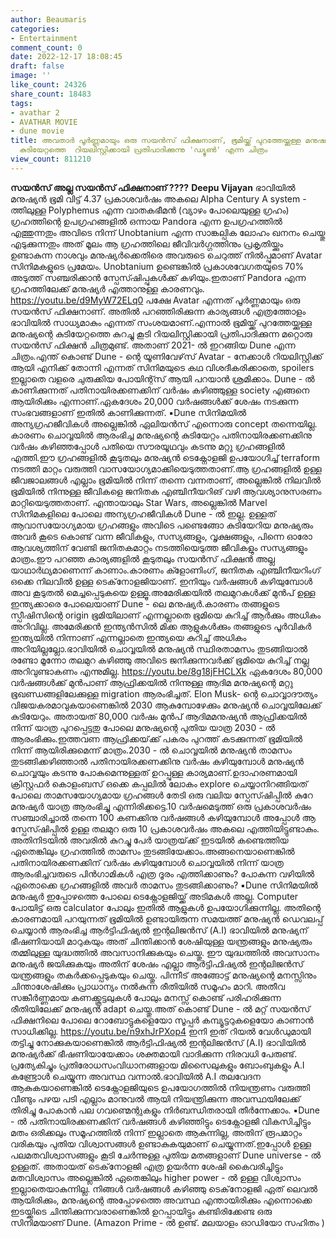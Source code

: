 ```yaml
---
author: Beaumaris
categories:
- Entertainment
comment_count: 0
date: 2022-12-17 18:08:45
draft: false
image: ''
like_count: 24326
share_count: 18483
tags:
- avathar 2
- AVATHAR MOVIE
- dune movie
title: അവതാർ പൂർണ്ണമായും ഒരു സയൻസ് ഫിക്ഷനാണ്, ഭൂമിയ്ക്ക് പുറത്തേയ്ക്കുള്ള മനുഷ്യന്റെ
  കുടിയേറ്റത്തെ  റിയലിസ്റ്റിക്കായി പ്രതിപാദിക്കുന്നു 'ഡ്യൂൺ' എന്ന ചിത്രം
view_count: 811210
---
```


**സയൻസ് അല്ല സയൻസ് ഫിക്ഷനാണ് ????** **Deepu Vijayan** ഭാവിയിൽ മനുഷ്യൻ ഭൂമി വിട്ട് 4.37 പ്രകാശവർഷം അകലെ Alpha Century A system - ത്തിലുള്ള Polyphemus എന്ന വാതകഭീമൻ (വ്യാഴം പോലെയുള്ള ഗ്രഹം) ഗ്രഹത്തിന്റെ ഉപഗ്രഹങ്ങളിൽ ഒന്നായ Pandora എന്ന ഉപഗ്രഹത്തിൽ എത്തുന്നതും അവിടെ നിന്ന് Unobtanium എന്ന സാങ്കല്പിക ലോഹം ഖനനം ചെയ്തു എടുക്കുന്നതും അത് മൂലം ആ ഗ്രഹത്തിലെ ജീവിവർഗ്ഗത്തിനും പ്രകൃതിയ്ക്കും ഉണ്ടാകുന്ന നാശവും മനുഷ്യർക്കെതിരെ അവരുടെ ചെറുത്ത് നിൽപ്പുമാണ് Avatar സിനിമകളുടെ പ്രമേയം. Unobtanium ഉണ്ടെങ്കിൽ പ്രകാശവേഗതയുടെ 70% അടുത്ത് സഞ്ചരിക്കാൻ സ്പേസ്ഷിപ്പുകൾക്ക് കഴിയും.ഇതാണ് Pandora എന്ന ഗ്രഹത്തിലേക്ക് മനുഷ്യർ എത്താനുള്ള കാരണവും. https://youtu.be/d9MyW72ELq0 പക്ഷേ Avatar എന്നത് പൂർണ്ണമായും ഒരു സയൻസ് ഫിക്ഷനാണ്. അതിൽ പറഞ്ഞിരിക്കുന്ന കാര്യങ്ങൾ എത്രത്തോളം ഭാവിയിൽ സാധ്യമാകും എന്നത് സംശയമാണ്.എന്നാൽ ഭൂമിയ്ക്ക് പുറത്തേയ്ക്കുള്ള മനുഷ്യന്റെ കുടിയേറ്റത്തെ കുറച്ചു കൂടി റിയലിസ്റ്റിക്കായി പ്രതിപാദിക്കുന്ന മറ്റൊരു സയൻസ് ഫിക്ഷൻ ചിത്രമുണ്ട്. അതാണ്‌ 2021- ൽ ഇറങ്ങിയ Dune എന്ന ചിത്രം.എന്ത് കൊണ്ട് Dune - ന്റെ യൂണിവേഴ്‌സ് Avatar - നേക്കാൾ റിയലിസ്റ്റിക്ക് ആയി എനിക്ക് തോന്നി എന്നത് സിനിമയുടെ കഥ വിശദീകരിക്കാതെ, spoilers ഇല്ലാതെ വളരെ ചുരുക്കിയ പോയിന്റ്സ് ആയി പറയാൻ ശ്രമിക്കാം. Dune - ൽ കാണിക്കുന്നത് പതിനായിരക്കണക്കിന് വർഷം കഴിഞ്ഞുള്ള society എങ്ങനെ ആയിരിക്കും എന്നാണ്.ഏകദേശം 20,000 വർഷങ്ങൾക്ക് ശേഷം നടക്കുന്ന സംഭവങ്ങളാണ് ഇതിൽ കാണിക്കുന്നത്. ▪️Dune സിനിമയിൽ അന്യഗ്രഹജീവികൾ അല്ലെങ്കിൽ ഏലിയൻസ് എന്നൊരു concept തന്നെയില്ല. കാരണം ചൊവ്വയിൽ ആരംഭിച്ച മനുഷ്യന്റെ കുടിയേറ്റം പതിനായിരക്കണക്കിനു വർഷം കഴിഞ്ഞപ്പോൾ പതിയെ സൗരയൂഥവും കടന്നു മറ്റു ഗ്രഹങ്ങളിൽ എത്തി.ഈ ഗ്രഹങ്ങളിൽ കൂടുതലും മനുഷ്യൻ ടെക്നോളജി ഉപയോഗിച്ച് terraform നടത്തി മാറ്റം വരുത്തി വാസയോഗ്യമാക്കിയെടുത്തതാണ്.ആ ഗ്രഹങ്ങളിൽ ഉള്ള ജീവജാലങ്ങൾ എല്ലാം ഭൂമിയിൽ നിന്ന് തന്നെ വന്നതാണ്, അല്ലെങ്കിൽ നിലവിൽ ഭൂമിയിൽ നിന്നുള്ള ജീവികളെ ജനിതക എഞ്ചിനീയറിങ് വഴി ആവശ്യാനുസരണം മാറ്റിയെടുത്തതാണ്. എന്തായാലും Star Wars, അല്ലെങ്കിൽ Marvel സിനിമകളിലെ പോലെ അന്യഗ്രഹജീവികൾ Dune - ൽ ഇല്ല. ഉള്ളത് ആവാസയോഗ്യമായ ഗ്രഹങ്ങളും അവിടെ പണ്ടെങ്ങോ കുടിയേറിയ മനുഷ്യരും അവർ കൂടെ കൊണ്ട് വന്ന ജീവികളും, സസ്യങ്ങളും, വൃക്ഷങ്ങളും, പിന്നെ ഓരോ ആവശ്യത്തിന് വേണ്ടി ജനിതകമാറ്റം നടത്തിയെടുത്ത ജീവികളും സസ്യങ്ങളും മാത്രം.ഈ പറഞ്ഞ കാര്യങ്ങളിൽ കൂടുതലും സയൻസ് ഫിക്ഷൻ അല്ല യാഥാർഥ്യമാണെന്ന് കാണാം.കാരണം ക്ളോണിംഗ്, ജനിതക എഞ്ചിനീയറിംഗ് ഒക്കെ നിലവിൽ ഉള്ള ടെക്‌നോളജിയാണ്. ഇനിയും വർഷങ്ങൾ കഴിയുമ്പോൾ അവ കൂടുതൽ മെച്ചപ്പെടുകയെ ഉള്ളൂ.അമേരിക്കയിൽ തലമുറകൾക്ക് മുൻപ് ഉള്ള ഇന്ത്യക്കാരെ പോലെയാണ് Dune - ലെ മനുഷ്യർ.കാരണം തങ്ങളുടെ സ്പീഷിസിന്റെ origin ഭൂമിയിലാണ് എന്നല്ലാതെ ഭൂമിയെ കുറിച്ച് ആർക്കും അധികം അറിവില്ല. അമേരിക്കൻ ഇന്ത്യൻസിൽ മിക്ക ആളുകൾക്കും തങ്ങളുടെ പൂർവികർ ഇന്ത്യയിൽ നിന്നാണ് എന്നല്ലാതെ ഇന്ത്യയെ കുറിച്ച് അധികം അറിയില്ലല്ലോ.ഭാവിയിൽ ചൊവ്വയിൽ മനുഷ്യൻ സ്ഥിരതാമസം തുടങ്ങിയാൽ രണ്ടോ മൂന്നോ തലമുറ കഴിഞ്ഞു അവിടെ ജനിക്കുന്നവർക്ക് ഭൂമിയെ കുറിച്ച് നല്ല അറിവുണ്ടാകണം എന്നുമില്ല. https://youtu.be/8g18jFHCLXk ഏകദേശം 80,000 വർഷങ്ങൾക്ക് മുൻപാണ് ആഫ്രിക്കയിൽ നിന്നുള്ള ആദിമ മനുഷ്യന്റെ മറ്റു ഭൂഖണ്ഡങ്ങളിലേക്കുള്ള migration ആരംഭിച്ചത്. Elon Musk- ന്റെ ചൊവ്വാദൗത്യം വിജയകരമാവുകയാണെങ്കിൽ 2030 ആകുമ്പോഴേക്കും മനുഷ്യൻ ചൊവ്വയിലേക്ക് കുടിയേറും. അതായത് 80,000 വർഷം മുൻപ് ആദിമമനുഷ്യൻ ആഫ്രിക്കയിൽ നിന്ന് യാത്ര പുറപ്പെട്ടതു പോലെ മനുഷ്യന്റെ പുതിയ യാത്ര 2030 - ൽ ആരംഭിക്കും.ഇത്തവണ ആഫ്രിക്കയ്‌ക്ക് പകരം പുറത്ത് കടക്കുന്നത് ഭൂമിയിൽ നിന്ന് ആയിരിക്കുമെന്ന് മാത്രം.2030 - ൽ ചൊവ്വയിൽ മനുഷ്യൻ താമസം തുടങ്ങിക്കഴിഞ്ഞാൽ പതിനായിരക്കണക്കിനു വർഷം കഴിയുമ്പോൾ മനുഷ്യൻ ചൊവ്വയും കടന്നു പോകുമെന്നുള്ളത് ഉറപ്പുള്ള കാര്യമാണ്.ഉദാഹരണമായി ക്രിസ്റ്റഫർ കൊളംബസ് ഒക്കെ കപ്പലിൽ ലോകം explore ചെയ്യാനിറങ്ങിയത് പോലെ താമസയോഗ്യമായ ഗ്രഹങ്ങൾ തേടി ഒരു വലിയ സ്പേസ്ഷിപ്പിൽ കുറേ മനുഷ്യർ യാത്ര ആരംഭിച്ചു എന്നിരിക്കട്ടെ.10 വർഷമെടുത്ത് ഒരു പ്രകാശവർഷം സഞ്ചാരിച്ചാൽ തന്നെ 100 കണക്കിനു വർഷങ്ങൾ കഴിയുമ്പോൾ അപ്പോൾ ആ സ്പേസ്ഷിപ്പിൽ ഉള്ള തലമുറ ഒരു 10 പ്രകാശവർഷം അകലെ എത്തിയിട്ടുണ്ടാകും. അതിനിടയിൽ അവരിൽ കുറച്ചു പേർ യാത്രയ്‌ക്ക് ഇടയിൽ കണ്ടെത്തിയ ഏതെങ്കിലും ഗ്രഹത്തിൽ താമസം തുടങ്ങിയേക്കാം.അങ്ങനെയാണെങ്കിൽ പതിനായിരക്കണക്കിന് വർഷം കഴിയുമ്പോൾ ചൊവ്വയിൽ നിന്ന് യാത്ര ആരംഭിച്ചവരുടെ പിൻഗാമികൾ എത്ര ദൂരം എത്തിക്കാണും? പോകുന്ന വഴിയിൽ ഏതൊക്കെ ഗ്രഹങ്ങളിൽ അവർ താമസം തുടങ്ങിക്കാണും? ▪️Dune സിനിമയിൽ മനുഷ്യർ ഇപ്പോഴത്തെ പോലെ ടെക്നോളജിയ്ക്ക് അടിമകൾ അല്ല. Computer പോയിട്ട് ഒരു calculator പോലും ഇതിൽ ആളുകൾ ഉപയോഗിക്കുന്നില്ല. അതിന്റെ കാരണമായി പറയുന്നത് ഭൂമിയിൽ ഉണ്ടായിരുന്ന സമയത്ത് മനുഷ്യൻ ഡെവലപ്പ് ചെയ്യാൻ ആരംഭിച്ച ആർട്ടിഫിഷ്യൽ ഇന്റലിജൻസ് (A.I) ഭാവിയിൽ മനുഷ്യന് ഭീഷണിയായി മാറുകയും അത് ചിന്തിക്കാൻ ശേഷിയുള്ള യന്ത്രങ്ങളും മനുഷ്യരും തമ്മിലുള്ള യുദ്ധത്തിൽ അവസാനിക്കുകയും ചെയ്തു. ഈ യുദ്ധത്തിൽ അവസാനം മനുഷ്യർ ജയിക്കുകയും അതിന് ശേഷം എല്ലാ ആർട്ടിഫിഷ്യൽ ഇന്റലിജൻസ് യന്ത്രങ്ങളും തകർക്കപ്പെടുകയും ചെയ്തു. പിന്നീട് അങ്ങോട്ട് മനുഷ്യന്റെ മനസ്സിനും ചിന്താശേഷിക്കും പ്രാധാന്യം നൽകുന്ന രീതിയിൽ സമൂഹം മാറി. അതീവ സങ്കീർണ്ണമായ കണക്ക്കൂട്ടലുകൾ പോലും മനസ്സ് കൊണ്ട് പരിഹരിക്കുന്ന രീതിയിലേക്ക് മനുഷ്യൻ adapt ചെയ്തു.അത് കൊണ്ട് Dune - ൽ മറ്റ് സയൻസ് ഫിക്ഷനിലെ പോലെ റോബോട്ടുകളെയോ സൂപ്പർ കമ്പ്യൂട്ടറുകളെയോ കാണാൻ സാധിക്കില്ല. https://youtu.be/n9xhJrPXop4 ഇനി ഇത് റിയൽ വേൾഡുമായി തട്ടിച്ചു നോക്കുകയാണെങ്കിൽ ആർട്ടിഫിഷ്യൽ ഇന്റലിജൻസ് (A.I) ഭാവിയിൽ മനുഷ്യർക്ക് ഭീഷണിയായേക്കാം ശക്തമായി വാദിക്കുന്ന നിരവധി പേരുണ്ട്. പ്രത്യേകിച്ചും പ്രതിരോധസംവിധാനങ്ങളായ മിസൈലുകളും ബോംബുകളും A.I കണ്ട്രോൾ ചെയ്യുന്ന അവസ്ഥ വന്നാൽ.ഭാവിയിൽ A.I തലവേദന ആകുകയാണെങ്കിൽ ടെക്നോളജിയുടെ ഉപയോഗത്തിൽ നിയന്ത്രണം വരുത്തി വീണ്ടും പഴയ പടി എല്ലാം മാനുവൽ ആയി നിയന്ത്രിക്കുന്ന അവസ്ഥയിലേക്ക് തിരിച്ചു പോകാൻ പല ഗവണ്മെന്റുകളും നിർബന്ധിതരായി തീർന്നേക്കാം. ▪️Dune - ൽ പതിനായിരക്കണക്കിന് വർഷങ്ങൾ കഴിഞ്ഞിട്ടും ടെക്നോളജി വികസിച്ചിട്ടും മതം ഒരിക്കലും സമൂഹത്തിൽ നിന്ന് ഇല്ലാതെ ആകുന്നില്ല, അതിന് രൂപമാറ്റം വരികയും പുതിയ വിശ്വാസങ്ങൾ ഉണ്ടാകുകയുമാണ് ചെയ്യുന്നത്.ഇപ്പോൾ ഉള്ള പലമതവിശ്വാസങ്ങളും കൂടി ചേർന്നുള്ള പുതിയ മതങ്ങളാണ് Dune universe - ൽ ഉള്ളത്. അതായത് ടെക്‌നോളജി എത്ര ഉയർന്ന ശേഷി കൈവരിച്ചിട്ടും മതവിശ്വാസം അല്ലെങ്കിൽ ഏതെങ്കിലും higher power - ൽ ഉള്ള വിശ്വാസം ഇല്ലാതെയാകുന്നില്ല. നിങ്ങൾ വർഷങ്ങൾ കഴിഞ്ഞു ടെക്‌നോളജി ഏത് ലെവൽ ആയിരിക്കും, മനുഷ്യന്റെ അപ്പോഴത്തെ അവസ്ഥ എന്തായിരിക്കും എന്നൊക്കെ ഇടയ്ക്കിടെ ചിന്തിക്കുന്നവരാണെങ്കിൽ ഉറപ്പായിട്ടും കണ്ടിരിക്കേണ്ട ഒരു സിനിമയാണ് Dune. (Amazon Prime - ൽ ഉണ്ട്. മലയാളം ഓഡിയോ സഹിതം )